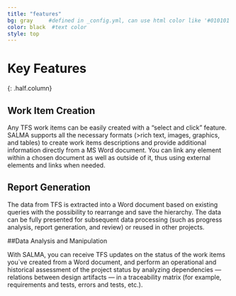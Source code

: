 ```yaml
---
title: "features"
bg: gray     #defined in _config.yml, can use html color like '#010101'
color: black  #text color
style: top
---
```

# Key Features

{: .half.column}
## Work Item Creation
Any TFS work items can be easily created with a “select and click” feature. SALMA supports all the necessary formats (>rich text, images, graphics, and tables) to create work items descriptions and provide additional information directly from a MS Word document. You can link any element within a chosen document as well as outside of it, thus using external elements and links when needed.


## Report Generation

The data from TFS is extracted into a Word document based on existing queries with the possibility to rearrange and save the hierarchy. The data can be fully presented for subsequent data processing (such as progress analysis, report generation, and review) or reused in other projects.

##Data Analysis and Manipulation

With SALMA, you can receive TFS updates on the status of the work items you`ve created from a Word document, and perform an operational and historical assessment of the project status by analyzing dependencies — relations between design artifacts — in a traceability matrix (for example, requirements and tests, errors and tests, etc.).
